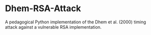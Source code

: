 # Dhem-RSA-Attack
A pedagogical Python implementation of the Dhem et al. (2000) timing attack against a vulnerable RSA implementation.
